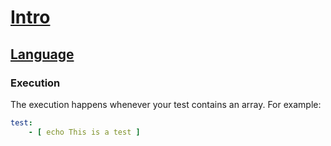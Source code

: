 # [Intro](README.md)
## [Language](language.md)
### Execution

The execution happens whenever your test contains an array. For example:

```yml
test:
    - [ echo This is a test ]
```